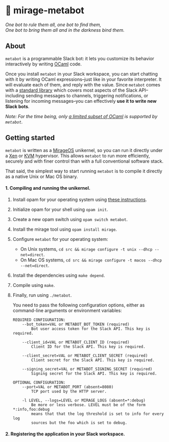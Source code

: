 # 🤖 mirage-metabot

_One bot to rule them all, one bot to find them,  
One bot to bring them all  and in the darkness bind them._

## About

`metabot` is a programmable Slack bot: it lets you customize its behavior interactively by writing [OCaml](https://ocaml.org/) code. 

Once you install `metabot` in your Slack workspace, you can start chatting with it by writing OCaml expressions–just like in your favorite interpreter. It will evaluate each of them, and reply with the value. Since `metabot` comes with a [standard library](#) which covers most aspects of the Slack API–including sending messages to channels, triggering notifications, or listening for incoming messages–you can effectively **use it to write new Slack bots**.

_Note: For the time being, only [a limited subset of OCaml](https://github.com/flupe/fouine) is supported by `metabot`._

## Getting started

`metabot` is written as a [MirageOS](https://mirage.io/) unikernel, so you can run it directly under a [Xen](http://xen.org/) or [KVM](http://www.linux-kvm.org/page/Main_Page) hypervisor. This allows `metabot` to run more efficiently, securely and with finer control than with a full conventional software stack.

That said, the simplest way to start running `metabot` is to compile it directly as a native Unix or Mac OS binary.

#### 1. Compiling and running the unikernel.

1. Install opam for your operating system using [these instructions](https://opam.ocaml.org/doc/Install.html#Using-your-distribution-39-s-package-system).
2. Initialize opam for your shell using `opam init`.
3. Create a new opam switch using `opam switch metabot`.
4. Install the mirage tool using `opam install mirage`.
5. Configure `metabot` for your operating system:
    - On Unix systems, `cd src && mirage configure -t unix --dhcp --net=direct`.
    - On Mac OS systems, `cd src && mirage configure -t macos --dhcp --net=direct`.
6. Install the dependencies using `make depend`.
7. Compile using `make`.
8. Finally, run using `./metabot`.

    You need to pass the following configuration options, either as command-line arguments or environment variables:
    ```
    REQUIRED CONFIGURATION:
        --bot_token=VAL or METABOT_BOT_TOKEN (required)
            Bot user access token for the Slack API. This key is required.

        --client_id=VAL or METABOT_CLIENT_ID (required)
            Client ID for the Slack API. This key is required.

        --client_secret=VAL or METABOT_CLIENT_SECRET (required)
            Client secret for the Slack API. This key is required.

        --signing_secret=VAL or METABOT_SIGNING_SECRET (required)
            Signing secret for the Slack API. This key is required.

    OPTIONAL CONFIGURATION:
        --port=VAL or METABOT_PORT (absent=8080)
            TCP port used by the HTTP server.

        -l LEVEL, --logs=LEVEL or MIRAGE_LOGS (absent=*:debug)
            Be more or less verbose. LEVEL must be of the form *:info,foo:debug
            means that that the log threshold is set to info for every log
            sources but the foo which is set to debug.
    ```


#### 2. Registering the application in your Slack workspace.